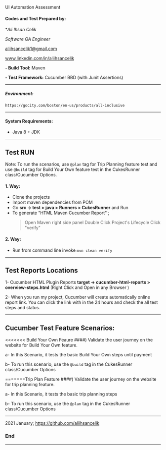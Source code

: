 UI Automation Assessment

#### Codes and Test Prepared by:
**Ali Ihsan Celik*

*Software QA Engineer*

aliihsancelik1@gmail.com

www.linkedin.com/in/aliihsancelik


**- Build Tool:** Maven

**- Test Framework:** Cucumber BBD (with Junit Assertions)

------------
##### Environment: 
`https://gocity.com/boston/en-us/products/all-inclusive`

------------
#### System Requirements: 
- Java 8 + JDK

------------
## Test RUN 

Note: To run the scenarios, use `@plan` tag for Trip Planning feature test and 
use `@build` tag for Build Your Own feature test in the CukesRunner class/Cucumber Options.

#### 1. Way:
 - Clone the projects
 - Import maven dependencies from POM
 - Go **src -> test > java > Runners > CukesRunner** and Run
 - To generate "HTML Maven Cucumber Report" ; 
    > Open Maven right side panel
    > Double Click Project's Lifecycle
    > Click "verify"
                                                  
#### 2. Way:
 - Run from command line invoke `mvn clean verify` 

------------

## Test Reports Locations
1- Cucumber HTML Plugin Reports
**target -> cucumber-html-reports > overview-steps.html** 
(Right Click and Open in any Browser )

2- When you run my project, Cucumber will create automatically online report link. You can click the link
with in the 24 hours and check the all test steps and status. 

------------
 
## Cucumber Test Feature Scenarios:

<<<<<<< Build Your Own Feaure
####) Validate the user journey on the website for Build Your Own feature.

 a- In this Scenario, it tests the basic Build Your Own steps until payment
 
 b- To run this scenario, use the `@build` tag in the CukesRunner class/Cucumber Options
 
 
=======Trip Plan Feature
####) Validate the user journey on the website for trip planning feature.

 a- In this Scenario, it tests the basic trip planning steps
 
 b- To run this scenario, use the `@plan` tag in the CukesRunner class/Cucumber Options
 
 
------------

2021 January;
https://github.com/aliihsancelik

### End

------------
